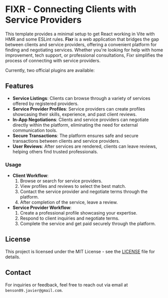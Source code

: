 # FIXR - Connecting Clients with Service Providers

This template provides a minimal setup to get React working in Vite with HMR and some ESLint rules.
**Fixr** is a web application that bridges the gap between clients and service providers, offering a convenient platform for finding and negotiating services. Whether you're looking for help with home improvement, tech support, or professional consultations, Fixr simplifies the process of connecting with service providers.

Currently, two official plugins are available:
## Features

- **Service Listings**: Clients can browse through a variety of services offered by registered providers.
- **Service Provider Profiles**: Service providers can create profiles showcasing their skills, experience, and past client reviews.
- **In-App Negotiations**: Clients and service providers can negotiate directly within the platform, eliminating the need for external communication tools.
- **Secure Transactions**: The platform ensures safe and secure transactions between clients and service providers.
- **User Reviews**: After services are rendered, clients can leave reviews, helping others find trusted professionals.
<!-- ## Getting Started
### Prerequisites
Before you begin, ensure you have met the following requirements:
- You have installed [Node.js](https://nodejs.org/) (for React + Vite front-end development).
- You have installed [PHP](https://www.php.net/) and [Composer](https://getcomposer.org/) (for back-end development).
- You have set up a local MySQL or other SQL-compatible database.
### Installation
1. Clone the repository:
    ```bash
    git clone https://github.com/benson09121/fixr.git
    ```
2. Navigate to the project directory:
    ```bash
    cd fixr
    ```
3. Install the front-end dependencies using Vite:
    ```bash
    npm install
    ```
4. Install back-end dependencies using Composer:
    ```bash
    composer install
    ```
5. Set up your `.env` file with your database and application settings.
6. Run the front-end development server:
    ```bash
    npm run dev
    ```
7. Start the PHP back-end server:
    ```bash
    php -S localhost:8000
    ```
8. Access the application at `http://localhost:3000`.
### Database Setup
1. Create a new database:
    ```sql
    CREATE DATABASE fixr_db;
    ```
2. Run database migrations to set up the schema:
    ```bash
    php artisan migrate
    ``` -->
### Usage
- **Client Workflow**:
  1. Browse or search for service providers.
  2. View profiles and reviews to select the best match.
  3. Contact the service provider and negotiate terms through the platform.
  4. After completion of the service, leave a review.
- **Service Provider Workflow**:
  1. Create a professional profile showcasing your expertise.
  2. Respond to client inquiries and negotiate terms.
  3. Complete the service and get paid securely through the platform.
## License
This project is licensed under the MIT License - see the [LICENSE](LICENSE) file for details.
## Contact
For inquiries or feedback, feel free to reach out via email at `benson09.javier@gmail.com`.
